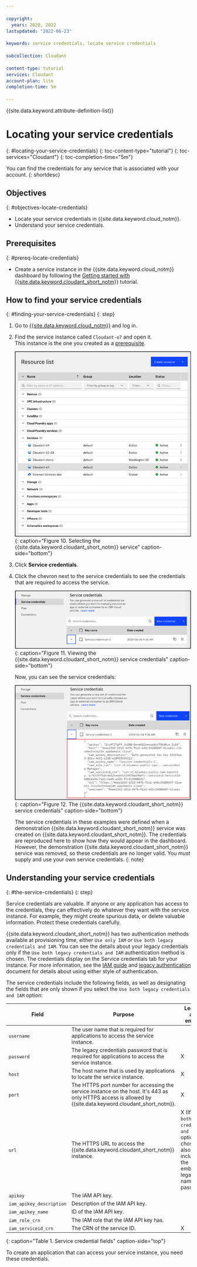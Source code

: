 ```yaml
---

copyright:
  years: 2020, 2022
lastupdated: "2022-06-23"

keywords: service credentials, locate service credentials

subcollection: Cloudant

content-type: tutorial
services: Cloudant
account-plan: lite
completion-time: 5m

---
```


{{site.data.keyword.attribute-definition-list}}

# Locating your service credentials
{: #locating-your-service-credentials}
{: toc-content-type="tutorial"}
{: toc-services="Cloudant"}
{: toc-completion-time="5m"}

You can find the credentials for any service that is associated with your account.
{: shortdesc}

## Objectives
{: #objectives-locate-credentials}

- Locate your service credentials in {{site.data.keyword.cloud_notm}}.
- Understand your service credentials.

## Prerequisites
{: #prereq-locate-credentials}

- Create a service instance in the {{site.data.keyword.cloud_notm}} dashboard by following the [Getting started with {{site.data.keyword.cloudant_short_notm}}](/docs/Cloudant?topic=Cloudant-getting-started-with-cloudant) tutorial.

## How to find your service credentials
{: #finding-your-service-credentials}
{: step}

1. Go to [{{site.data.keyword.cloud_notm}}](https://cloud.ibm.com/) and log in.

2. Find the service instance called `Cloudant-o7` and open it. </br>
   This instance is the one you created as a [prerequisite](#prereqs-locate-credentials). 

    ![Selecting the {{site.data.keyword.cloudant_short_notm}} service](images/img0011.png){: caption="Figure 10. Selecting the {{site.data.keyword.cloudant_short_notm}} service" caption-side="bottom"}

3. Click **Service credentials**.

4. Click the chevron next to the service credentials to see the credentials that are required to access the service. 

    ![Viewing the service credentials.](images/img0052.png){: caption="Figure 11. Viewing the {{site.data.keyword.cloudant_short_notm}} service credentials" caption-side="bottom"}

    Now, you can see the service credentials:

    ![The {{site.data.keyword.cloudant_short_notm}} service credentials.](images/img0009.png){: caption="Figure 12. The {{site.data.keyword.cloudant_short_notm}} service credentials" caption-side="bottom"}

    The service credentials in these examples were defined when a demonstration {{site.data.keyword.cloudant_short_notm}} service was created on {{site.data.keyword.cloudant_short_notm}}. The credentials are reproduced here to show how they would appear in the dashboard. However, the demonstration {{site.data.keyword.cloudant_short_notm}} service was removed, so these credentials are no longer valid. You *must* supply and use your own service credentials.
    {: note}

## Understanding your service credentials
{: #the-service-credentials}
{: step}

Service credentials are valuable. If anyone or any application has access to the credentials, they can effectively do whatever they want with the service instance. For example, they might create spurious data, or delete valuable information. Protect these credentials carefully.

{{site.data.keyword.cloudant_short_notm}} has two authentication methods available at provisioning time, either `Use only IAM` or `Use both legacy credentials and IAM`. You can see the details about your legacy credentials only if the `Use both legacy credentials and IAM` authentication method is chosen. The credentials display on the Service credentials tab for your instance. For more information, see the [IAM guide](/docs/Cloudant?topic=Cloudant-managing-access-for-cloudant)
 and [legacy authentication](/docs/Cloudant?topic=Cloudant-managing-access-for-cloudant) document for details about using either style of authentication.

The service credentials include the following fields, as well as designating the fields that are only shown if you select the `Use both legacy credentials and IAM` option:

Field | Purpose | Legacy-auth enabled
------|---------|--------------------
`username` | The user name that is required for applications to access the service instance. |
`password` | The legacy credentials password that is required for applications to access the service instance. | X
`host` | The host name that is used by applications to locate the service instance. | X
`port` | The HTTPS port number for accessing the service instance on the host. It's 443 as only HTTPS access is allowed by {{site.data.keyword.cloudant_short_notm}}. | X
`url`	| The HTTPS URL to access the {{site.data.keyword.cloudant_short_notm}} instance. | X     (If the `Use both legacy credentials and IAM` option is chosen, it also includes the embedded legacy user name and password.)
`apikey` | The IAM API key. |
`iam_apikey_description` | Description of the IAM API key. |
`iam_apikey_name` | ID of the IAM API key. |
`iam_role_crn` | The IAM role that the IAM API key has. |
`iam_serviceid_crn`	| The CRN of the service ID. | X
{: caption="Table 1. Service credential fields" caption-side="top"}

To create an application that can access your service instance, you need these credentials.
